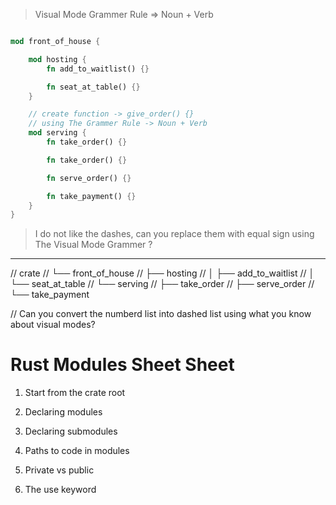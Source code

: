 > Visual Mode Grammer Rule => Noun + Verb

```rs

mod front_of_house {

    mod hosting {
        fn add_to_waitlist() {}

        fn seat_at_table() {}
    }

    // create function -> give_order() {}
    // using The Grammer Rule -> Noun + Verb
    mod serving {
        fn take_order() {}

        fn take_order() {}

        fn serve_order() {}

        fn take_payment() {}
    }
}

```

> I do not like the dashes, can you replace them with equal sign using The Visual Mode Grammer ?

---

// crate
// └── front_of_house
// ├── hosting
// │ ├── add_to_waitlist
// │ └── seat_at_table
// └── serving
// ├── take_order
// ├── serve_order
// └── take_payment

// Can you convert the numberd list into dashed list using what you know about visual modes?

# Rust Modules Sheet Sheet

1. Start from the crate root

2. Declaring modules

3. Declaring submodules

4. Paths to code in modules

5. Private vs public

6. The use keyword

